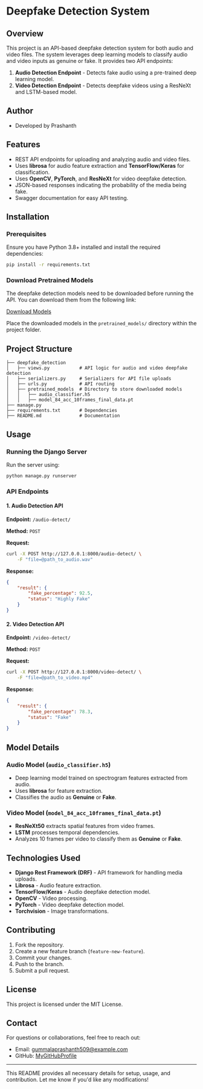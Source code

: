 # Deepfake Detection System

## Overview
This project is an API-based deepfake detection system for both audio and video files. The system leverages deep learning models to classify audio and video inputs as genuine or fake. It provides two API endpoints:

1. **Audio Detection Endpoint** - Detects fake audio using a pre-trained deep learning model.
2. **Video Detection Endpoint** - Detects deepfake videos using a ResNeXt and LSTM-based model.

## Author

 - Developed by Prashanth

## Features
- REST API endpoints for uploading and analyzing audio and video files.
- Uses **librosa** for audio feature extraction and **TensorFlow/Keras** for classification.
- Uses **OpenCV**, **PyTorch**, and **ResNeXt** for video deepfake detection.
- JSON-based responses indicating the probability of the media being fake.
- Swagger documentation for easy API testing.

## Installation
### Prerequisites
Ensure you have Python 3.8+ installed and install the required dependencies:

```bash
pip install -r requirements.txt
```

### Download Pretrained Models
The deepfake detection models need to be downloaded before running the API. You can download them from the following link:

[Download Models](https://drive.google.com/drive/folders/1Pnl0OESXnhsw4ys1epOUAKiFxR8KFmoV)

Place the downloaded models in the `pretrained_models/` directory within the project folder.

## Project Structure
```
├── deepfake_detection
│   ├── views.py           # API logic for audio and video deepfake detection
│   ├── serializers.py     # Serializers for API file uploads
│   ├── urls.py            # API routing
│   ├── pretrained_models  # Directory to store downloaded models
│   │   ├── audio_classifier.h5
│   │   ├── model_84_acc_10frames_final_data.pt
├── manage.py
├── requirements.txt       # Dependencies
├── README.md              # Documentation
```

## Usage
### Running the Django Server
Run the server using:
```bash
python manage.py runserver
```

### API Endpoints
#### 1. **Audio Detection API**
**Endpoint:** `/audio-detect/`

**Method:** `POST`

**Request:**
```bash
curl -X POST http://127.0.0.1:8000/audio-detect/ \
    -F "file=@path_to_audio.wav"
```

**Response:**
```json
{
    "result": {
        "fake_percentage": 92.5,
        "status": "Highly Fake"
    }
}
```

#### 2. **Video Detection API**
**Endpoint:** `/video-detect/`

**Method:** `POST`

**Request:**
```bash
curl -X POST http://127.0.0.1:8000/video-detect/ \
    -F "file=@path_to_video.mp4"
```

**Response:**
```json
{
    "result": {
        "fake_percentage": 78.3,
        "status": "Fake"
    }
}
```

## Model Details
### **Audio Model** (`audio_classifier.h5`)
- Deep learning model trained on spectrogram features extracted from audio.
- Uses **librosa** for feature extraction.
- Classifies the audio as **Genuine** or **Fake**.

### **Video Model** (`model_84_acc_10frames_final_data.pt`)
- **ResNeXt50** extracts spatial features from video frames.
- **LSTM** processes temporal dependencies.
- Analyzes 10 frames per video to classify them as **Genuine** or **Fake**.

## Technologies Used
- **Django Rest Framework (DRF)** - API framework for handling media uploads.
- **Librosa** - Audio feature extraction.
- **TensorFlow/Keras** - Audio deepfake detection model.
- **OpenCV** - Video processing.
- **PyTorch** - Video deepfake detection model.
- **Torchvision** - Image transformations.

## Contributing
1. Fork the repository.
2. Create a new feature branch (`feature-new-feature`).
3. Commit your changes.
4. Push to the branch.
5. Submit a pull request.

## License
This project is licensed under the MIT License.

## Contact
For questions or collaborations, feel free to reach out:
- Email: gummalaprashanth509@example.com
- GitHub: [MyGitHubProfile](https://github.com/Prashanth-TechAI)

---

This README provides all necessary details for setup, usage, and contribution. Let me know if you'd like any modifications!

